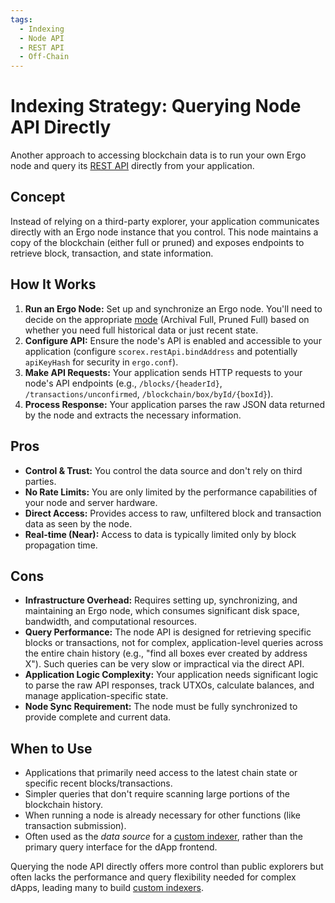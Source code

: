 ```yaml
---
tags:
  - Indexing
  - Node API
  - REST API
  - Off-Chain
---
```


# Indexing Strategy: Querying Node API Directly

Another approach to accessing blockchain data is to run your own Ergo node and query its [REST API](swagger.md) directly from your application.

## Concept

Instead of relying on a third-party explorer, your application communicates directly with an Ergo node instance that you control. This node maintains a copy of the blockchain (either full or pruned) and exposes endpoints to retrieve block, transaction, and state information.

## How It Works

1. **Run an Ergo Node:** Set up and synchronize an Ergo node. You'll need to decide on the appropriate [mode](modes.md) (Archival Full, Pruned Full) based on whether you need full historical data or just recent state.
2. **Configure API:** Ensure the node's API is enabled and accessible to your application (configure `scorex.restApi.bindAddress` and potentially `apiKeyHash` for security in `ergo.conf`).
3. **Make API Requests:** Your application sends HTTP requests to your node's API endpoints (e.g., `/blocks/{headerId}`, `/transactions/unconfirmed`, `/blockchain/box/byId/{boxId}`).
4. **Process Response:** Your application parses the raw JSON data returned by the node and extracts the necessary information.

## Pros

* **Control & Trust:** You control the data source and don't rely on third parties.
* **No Rate Limits:** You are only limited by the performance capabilities of your node and server hardware.
* **Direct Access:** Provides access to raw, unfiltered block and transaction data as seen by the node.
* **Real-time (Near):** Access to data is typically limited only by block propagation time.

## Cons

* **Infrastructure Overhead:** Requires setting up, synchronizing, and maintaining an Ergo node, which consumes significant disk space, bandwidth, and computational resources.
* **Query Performance:** The node API is designed for retrieving specific blocks or transactions, not for complex, application-level queries across the entire chain history (e.g., "find all boxes ever created by address X"). Such queries can be very slow or impractical via the direct API.
* **Application Logic Complexity:** Your application needs significant logic to parse the raw API responses, track UTXOs, calculate balances, and manage application-specific state.
* **Node Sync Requirement:** The node must be fully synchronized to provide complete and current data.

## When to Use

* Applications that primarily need access to the latest chain state or specific recent blocks/transactions.
* Simpler queries that don't require scanning large portions of the blockchain history.
* When running a node is already necessary for other functions (like transaction submission).
* Often used as the *data source* for a [custom indexer](./custom-indexer.md), rather than the primary query interface for the dApp frontend.

Querying the node API directly offers more control than public explorers but often lacks the performance and query flexibility needed for complex dApps, leading many to build [custom indexers](./custom-indexer.md).
